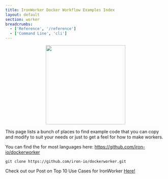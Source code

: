 ```yaml
---
title: IronWorker Docker Workflow Examples Index
layout: default
section: worker
breadcrumbs:
  - ['Reference', '/reference']
  - ['Command Line', 'cli']
---
```


<img style= "display: block; width: 250px; margin: 0 auto;"  src="/images/docker_logo.png" style=""/>

This page lists a bunch of places to find example code that you can copy and modify to suit your needs or just to get
a feel for how to make workers.

You can find the for most languages here: <a href="https://github.com/iron-io/dockerworker">https://github.com/iron-io/dockerworker</a>

```
git clone https://github.com/iron-io/dockerworker.git
```

<div class="alert">
<p>Check out our Post on Top 10 Use Cases for IronWorker <a href="https://blog.iron.io/top-10-uses-of-ironworker">Here!</a></p>
</div>


<div style="clear: both;"><div/>
